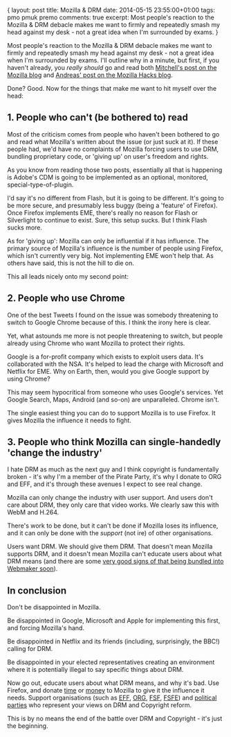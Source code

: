 {
  layout: post
  title: Mozilla & DRM
  date: 2014-05-15 23:55:00+01:00
  tags: pmo pmuk premo
  comments: true
  excerpt: Most people's reaction to the Mozilla & DRM debacle makes me want to firmly and repeatedly smash my head against my desk - not a great idea when I'm surrounded by exams.
}

Most people's reaction to the Mozilla & DRM debacle makes me want to firmly and repeatedly smash my head against my desk - not a great idea when I'm surrounded by exams. I'll outline why in a minute, but first, if you haven't already, you *really should* go and read both [Mitchell's post on the Mozilla blog][1] and [Andreas' post on the Mozilla Hacks blog][2].

Done? Good. Now for the things that make me want to hit myself over the head:

## 1. People who can't (be bothered to) read

Most of the criticism comes from people who haven't been bothered to go and read what Mozilla's written about the issue (or just suck at it). If these people had, we'd have no complaints of Mozilla forcing users to use DRM, bundling proprietary code, or 'giving up' on user's freedom and rights.

As you know from reading those two posts, essentially all that is happening is Adobe's CDM is going to be implemented as an optional, monitored, special-type-of-plugin.

I'd say it's no different from Flash, but it is going to be different. It's going to be more secure, and presumably less buggy (being a 'feature' of Firefox). Once Firefox implements EME, there's really no reason for Flash or Silverlight to continue to exist. Sure, this setup sucks. But I think Flash sucks more.

As for 'giving up': Mozilla can only be influential if it has influence. The primary source of Mozilla's influence is the number of people using Firefox, which isn't currently very big. Not implementing EME won't help that. As others have said, this is not the hill to die on.

This all leads nicely onto my second point:

## 2. People who use Chrome

One of the best Tweets I found on the issue was somebody threatening to switch to Google Chrome because of this. I think the irony here is clear.

Yet, what astounds me more is not people threatening to switch, but people already using Chrome who want Mozilla to protect their rights.

Google is a for-profit company which exists to exploit users data. It's collaborated with the NSA. It's helped to lead the charge with Microsoft and Netflix for EME. Why on Earth, then, would you give Google support by using Chrome?

This may seem hypocritical from someone who uses Google's services. Yet Google Search, Maps, Android (and so-on) are unparalleled. Chrome isn't.

The single easiest thing you can do to support Mozilla is to use Firefox. It gives Mozilla the influence it needs to fight.

## 3. People who think Mozilla can single-handedly 'change the industry'

I hate DRM as much as the next guy and I think copyright is fundamentally broken - it's why I'm a member of the Pirate Party, it's why I donate to ORG and EFF, and it's through these avenues I expect to see real change.

Mozilla can only change the industry with user support. And users don't care about DRM, they only care that video works. We clearly saw this with WebM and H.264.

There's work to be done, but it can't be done if Mozilla loses its influence, and it can only be done with the *support* (not ire) of other organisations.

Users want DRM. We should give them DRM. That doesn't mean Mozilla supports DRM, and it doesn't mean Mozilla can't educate users about what DRM means (and there are some [very good signs of that being bundled into Webmaker soon][3]).

## In conclusion

Don't be disappointed in Mozilla.

Be disappointed in Google, Microsoft and Apple for implementing this first, and forcing Mozilla's hand.

Be disappointed in Netflix and its friends (including, surprisingly, the BBC!) calling for DRM.

Be disappointed in your elected representatives creating an environment where it is potentially illegal to say specific things about DRM.

Now go out, educate users about what DRM means, and why it's bad. Use Firefox, and donate [time][4] or [money][5] to Mozilla to give it the influence it needs. Support organisations (such as [EFF][6], [ORG][7], [FSF][8], [FSFE][9]) and [political parties][10] who represent your views on DRM and Copyright reform.

This is by no means the end of the battle over DRM and Copyright - it's just the beginning.

[1]: https://blog.mozilla.org/blog/2014/05/14/drm-and-the-challenge-of-serving-users/
[2]: https://hacks.mozilla.org/2014/05/reconciling-mozillas-mission-and-w3c-eme/
[3]: https://twitter.com/remixmanifesto/status/466664657814818818
[4]: https://www.mozilla.org/en-US/contribute/
[5]: https://sendto.mozilla.org/page/contribute/
[6]: https://www.eff.org/
[7]: https://www.openrightsgroup.org/
[8]: https://www.fsf.org/
[9]: https://fsfe.org/
[10]: https://en.wikipedia.org/wiki/List_of_Pirate_Parties
